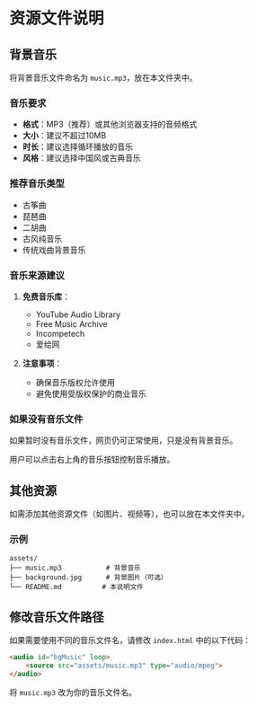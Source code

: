 # 资源文件说明

## 背景音乐

将背景音乐文件命名为 `music.mp3`，放在本文件夹中。

### 音乐要求

- **格式**：MP3（推荐）或其他浏览器支持的音频格式
- **大小**：建议不超过10MB
- **时长**：建议选择循环播放的音乐
- **风格**：建议选择中国风或古典音乐

### 推荐音乐类型

- 古筝曲
- 琵琶曲
- 二胡曲
- 古风纯音乐
- 传统戏曲背景音乐

### 音乐来源建议

1. **免费音乐库**：
   - YouTube Audio Library
   - Free Music Archive
   - Incompetech
   - 爱给网

2. **注意事项**：
   - 确保音乐版权允许使用
   - 避免使用受版权保护的商业音乐

### 如果没有音乐文件

如果暂时没有音乐文件，网页仍可正常使用，只是没有背景音乐。

用户可以点击右上角的音乐按钮控制音乐播放。

## 其他资源

如需添加其他资源文件（如图片、视频等），也可以放在本文件夹中。

### 示例

```
assets/
├── music.mp3           # 背景音乐
├── background.jpg      # 背景图片（可选）
└── README.md          # 本说明文件
```

## 修改音乐文件路径

如果需要使用不同的音乐文件名，请修改 `index.html` 中的以下代码：

```html
<audio id="bgMusic" loop>
    <source src="assets/music.mp3" type="audio/mpeg">
</audio>
```

将 `music.mp3` 改为你的音乐文件名。
